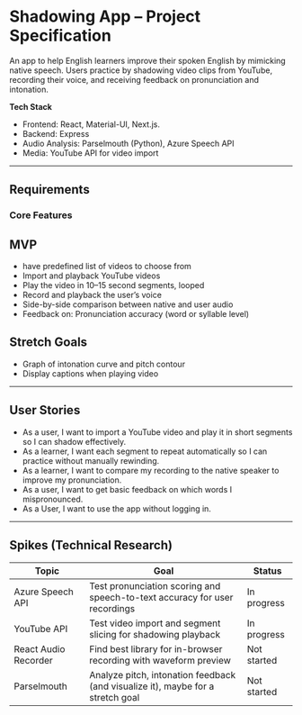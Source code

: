 # Shadowing App – Project Specification

An app to help English learners improve their spoken English by mimicking native speech. Users practice by shadowing video clips from YouTube, recording their voice, and receiving feedback on pronunciation and intonation.

**Tech Stack**

- Frontend: React, Material-UI, Next.js.
- Backend: Express
- Audio Analysis: Parselmouth (Python), Azure Speech API
- Media: YouTube API for video import

---

## Requirements

### Core Features

## MVP

- have predefined list of videos to choose from
- Import and playback YouTube videos
- Play the video in 10–15 second segments, looped
- Record and playback the user’s voice
- Side-by-side comparison between native and user audio
- Feedback on: Pronunciation accuracy (word or syllable level)

## Stretch Goals

- Graph of intonation curve and pitch contour
- Display captions when playing video

---

## User Stories

- As a user, I want to import a YouTube video and play it in short segments so I can shadow effectively.
- As a learner, I want each segment to repeat automatically so I can practice without manually rewinding.
- As a learner, I want to compare my recording to the native speaker to improve my pronunciation.
- As a user, I want to get basic feedback on which words I mispronounced.
- As a User, I want to use the app without logging in.

---

## Spikes (Technical Research)

| Topic                | Goal                                                                            | Status      |
| -------------------- | ------------------------------------------------------------------------------- | ----------- |
| Azure Speech API     | Test pronunciation scoring and speech-to-text accuracy for user recordings      | In progress |
| YouTube API          | Test video import and segment slicing for shadowing playback                    | In progress |
| React Audio Recorder | Find best library for in-browser recording with waveform preview                | Not started |
| Parselmouth          | Analyze pitch, intonation feedback (and visualize it), maybe for a stretch goal | Not started |
